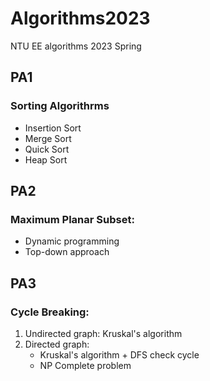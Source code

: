 # Algorithms2023
NTU EE algorithms 2023 Spring

## PA1
### Sorting Algorithrms
* Insertion Sort
* Merge Sort
* Quick Sort
* Heap Sort

## PA2
### Maximum Planar Subset:
  * Dynamic programming
  * Top-down approach

## PA3
### Cycle Breaking:
  1. Undirected graph: Kruskal's algorithm
  2. Directed graph:
     * Kruskal's algorithm + DFS check cycle
     * NP Complete problem
     
